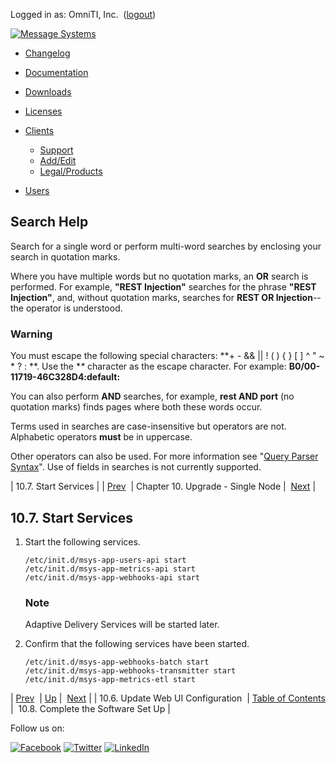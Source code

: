 Logged in as: OmniTI, Inc.  ([logout](https://support.messagesystems.com/logout.php))

[![Message Systems](https://support.messagesystems.com/images/ms-white205.png)](https://support.messagesystems.com/start.php) 

*   [Changelog](https://support.messagesystems.com/start.php?show=changelog)
*   [Documentation](https://support.messagesystems.com/docs/)
*   [Downloads](https://support.messagesystems.com/start.php)

*   [Licenses](https://support.messagesystems.com/license_summary.php)
*   <a href="">Clients</a>
    *   [Support](https://support.messagesystems.com/cs.php)
    *   [Add/Edit](https://support.messagesystems.com/edit_client.php)
    *   [Legal/Products](https://support.messagesystems.com/edit_products.php)
*   [Users](https://support.messagesystems.com/edit_customer.php)

## Search Help

Search for a single word or perform multi-word searches by enclosing your search in quotation marks.

Where you have multiple words but no quotation marks, an **OR** search is performed. For example, **"REST Injection"** searches for the phrase **"REST Injection"**, and, without quotation marks, searches for **REST OR Injection**--the operator is understood.

### Warning

You must escape the following special characters: **+ - && || ! ( ) { } [ ] ^ " ~ * ? : \**. Use the **\** character as the escape character. For example: **B0/00-11719-46C328D4\:default\:**

You can also perform **AND** searches, for example, **rest AND port** (no quotation marks) finds pages where both these words occur.

Terms used in searches are case-insensitive but operators are not. Alphabetic operators **must** be in uppercase.

Other operators can also be used. For more information see "[Query Parser Syntax](https://lucene.apache.org/core/old_versioned_docs/versions/3_0_0/queryparsersyntax.html)". Use of fields in searches is not currently supported.

| 10.7. Start Services |
| [Prev](upgrade.single_node.configuration.webui.php)  | Chapter 10. Upgrade - Single Node |  [Next](upgrade.single_node.complete_setup.php) |

## 10.7. Start Services

1.  Start the following services.

    ```
    /etc/init.d/msys-app-users-api start
    /etc/init.d/msys-app-metrics-api start
    /etc/init.d/msys-app-webhooks-api start
    ```

    ### Note

    Adaptive Delivery Services will be started later.

2.  Confirm that the following services have been started.

    ```
    /etc/init.d/msys-app-webhooks-batch start
    /etc/init.d/msys-app-webhooks-transmitter start
    /etc/init.d/msys-app-metrics-etl start
    ```

| [Prev](upgrade.single_node.configuration.webui.php)  | [Up](upgrade.single_node.php) |  [Next](upgrade.single_node.complete_setup.php) |
| 10.6. Update Web UI Configuration  | [Table of Contents](index.php) |  10.8. Complete the Software Set Up |

Follow us on:

[![Facebook](https://support.messagesystems.com/images/icon-facebook.png)](http://www.facebook.com/messagesystems) [![Twitter](https://support.messagesystems.com/images/icon-twitter.png)](http://twitter.com/#!/MessageSystems) [![LinkedIn](https://support.messagesystems.com/images/icon-linkedin.png)](http://www.linkedin.com/company/message-systems)